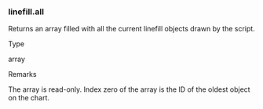 ### linefill.all

Returns an array filled with all the current linefill objects drawn by the script.

Type

array<linefill>

Remarks

The array is read-only. Index zero of the array is the ID of the oldest object on the chart.
